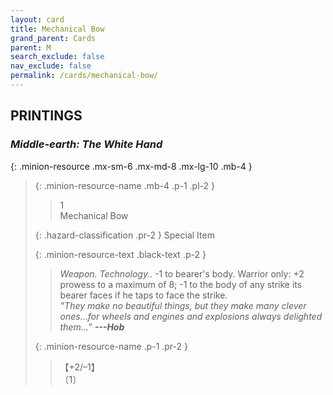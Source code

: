 ```yaml
---
layout: card
title: Mechanical Bow
grand_parent: Cards
parent: M
search_exclude: false
nav_exclude: false
permalink: /cards/mechanical-bow/
---
```


## PRINTINGS


### _Middle-earth: The White Hand_

{: .minion-resource .mx-sm-6 .mx-md-8 .mx-lg-10 .mb-4 }
> {: .minion-resource-name .mb-4 .p-1 .pl-2 }
> > <div class="hazard-mp">1</div>
> > <div class="card-name">Mechanical Bow</div>
>
> {: .hazard-classification .pr-2 }
> Special Item
>
> {: .minion-resource-text .black-text .p-2 }
> > _Weapon._ _Technology._. -1 to bearer's body. Warrior only: +2 prowess to a maximum of 8; -1 to the body of any strike its bearer faces if he taps to face the strike. <br>_"They make no beautiful things, but they make many clever ones...for wheels and engines and explosions always delighted them...”_ ***---&#65279;Hob*** 
> 
> {: .minion-resource-name .p-1 .pr-2 }
> > <div class="card-shield">【+2/&ndash;1】</div>
> > <div class="card-corruption-white">〔1〕</div>
